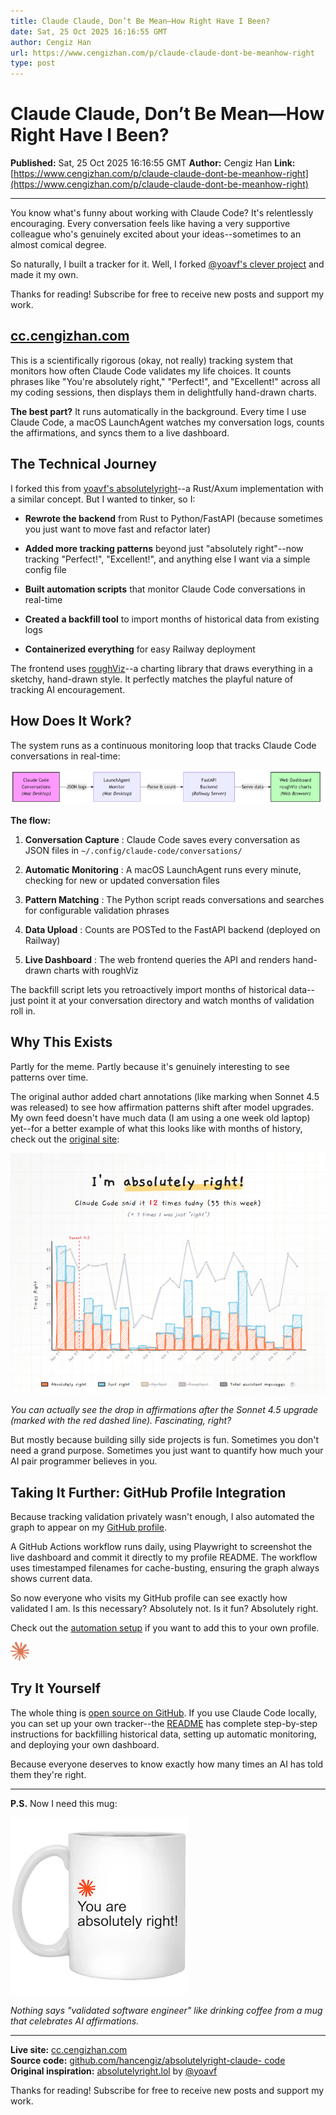 ```yaml
---
title: Claude Claude, Don’t Be Mean—How Right Have I Been?
date: Sat, 25 Oct 2025 16:16:55 GMT
author: Cengiz Han
url: https://www.cengizhan.com/p/claude-claude-dont-be-meanhow-right
type: post
---
```


# Claude Claude, Don’t Be Mean—How Right Have I Been?

**Published:** Sat, 25 Oct 2025 16:16:55 GMT
**Author:** Cengiz Han
**Link:** [https://www.cengizhan.com/p/claude-claude-dont-be-meanhow-right](https://www.cengizhan.com/p/claude-claude-dont-be-meanhow-right)

---

You know what's funny about working with Claude Code? It's relentlessly
encouraging. Every conversation feels like having a very supportive colleague
who's genuinely excited about your ideas--sometimes to an almost comical
degree.

So naturally, I built a tracker for it. Well, I forked [@yoavf's clever
project](https://absolutelyright.lol/) and made it my own.

Thanks for reading! Subscribe for free to receive new posts and support my
work.

##  **[cc.cengizhan.com](https://cc.cengizhan.com/)**

This is a scientifically rigorous (okay, not really) tracking system that
monitors how often Claude Code validates my life choices. It counts phrases
like "You're absolutely right," "Perfect!", and "Excellent!" across all my
coding sessions, then displays them in delightfully hand-drawn charts.

 **The best part?** It runs automatically in the background. Every time I use
Claude Code, a macOS LaunchAgent watches my conversation logs, counts the
affirmations, and syncs them to a live dashboard.

##  **The Technical Journey**

I forked this from [yoavf's
absolutelyright](https://github.com/yoavf/absolutelyright)--a Rust/Axum
implementation with a similar concept. But I wanted to tinker, so I:

  *  **Rewrote the backend** from Rust to Python/FastAPI (because sometimes you just want to move fast and refactor later)

  *  **Added more tracking patterns** beyond just "absolutely right"--now tracking "Perfect!", "Excellent!", and anything else I want via a simple config file

  *  **Built automation scripts** that monitor Claude Code conversations in real-time

  *  **Created a backfill tool** to import months of historical data from existing logs

  *  **Containerized everything** for easy Railway deployment

The frontend uses [roughViz](https://www.jwilber.me/roughviz/)--a charting
library that draws everything in a sketchy, hand-drawn style. It perfectly
matches the playful nature of tracking AI encouragement.

##  **How Does It Work?**

The system runs as a continuous monitoring loop that tracks Claude Code
conversations in real-time:

![](image1.png)

 **The flow:**

  1.  **Conversation Capture** : Claude Code saves every conversation as JSON files in `~/.config/claude-code/conversations/`

  2.  **Automatic Monitoring** : A macOS LaunchAgent runs every minute, checking for new or updated conversation files

  3.  **Pattern Matching** : The Python script reads conversations and searches for configurable validation phrases

  4.  **Data Upload** : Counts are POSTed to the FastAPI backend (deployed on Railway)

  5.  **Live Dashboard** : The web frontend queries the API and renders hand-drawn charts with roughViz

The backfill script lets you retroactively import months of historical data--
just point it at your conversation directory and watch months of validation
roll in.

##  **Why This Exists**

Partly for the meme. Partly because it's genuinely interesting to see patterns
over time.

The original author added chart annotations (like marking when Sonnet 4.5 was
released) to see how affirmation patterns shift after model upgrades. My own
feed doesn't have much data (I am using a one week old laptop) yet--for a
better example of what this looks like with months of history, check out the
[original site](https://absolutelyright.lol/):

![](image2.png)

 _You can actually see the drop in affirmations after the Sonnet 4.5 upgrade
(marked with the red dashed line). Fascinating, right?_

But mostly because building silly side projects is fun. Sometimes you don't
need a grand purpose. Sometimes you just want to quantify how much your AI
pair programmer believes in you.

##  **Taking It Further: GitHub Profile Integration**

Because tracking validation privately wasn't enough, I also automated the
graph to appear on my [GitHub profile](https://github.com/hancengiz).

A GitHub Actions workflow runs daily, using Playwright to screenshot the live
dashboard and commit it directly to my profile README. The workflow uses
timestamped filenames for cache-busting, ensuring the graph always shows
current data.

So now everyone who visits my GitHub profile can see exactly how validated I
am. Is this necessary? Absolutely not. Is it fun? Absolutely right.

Check out the [automation
setup](https://github.com/hancengiz/hancengiz/tree/main/absolutely-right) if
you want to add this to your own profile.

![](image3.png)

##  **Try It Yourself**

The whole thing is [open source on
GitHub](https://github.com/hancengiz/absolutelyright-claude-code). If you use
Claude Code locally, you can set up your own tracker--the
[README](https://github.com/hancengiz/absolutelyright-claude-code#readme) has
complete step-by-step instructions for backfilling historical data, setting up
automatic monitoring, and deploying your own dashboard.

Because everyone deserves to know exactly how many times an AI has told them
they're right.

* * *

 **P.S.** Now I need this mug:

![](image4.png)

 _Nothing says "validated software engineer" like drinking coffee from a mug
that celebrates AI affirmations._

* * *

 **Live site:** [cc.cengizhan.com](https://cc.cengizhan.com/)  
 **Source code:** [github.com/hancengiz/absolutelyright-claude-
code](https://github.com/hancengiz/absolutelyright-claude-code)  
 **Original inspiration:** [absolutelyright.lol](https://absolutelyright.lol/)
by [@yoavf](https://github.com/yoavf)

Thanks for reading! Subscribe for free to receive new posts and support my
work.

